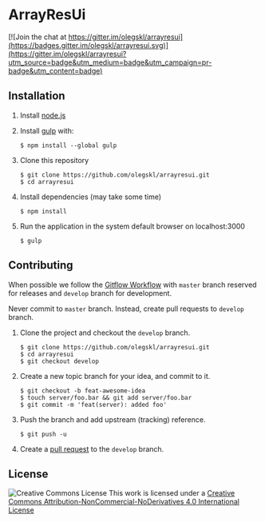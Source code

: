# ArrayResUi

[![Join the chat at https://gitter.im/olegskl/arrayresui](https://badges.gitter.im/olegskl/arrayresui.svg)](https://gitter.im/olegskl/arrayresui?utm_source=badge&utm_medium=badge&utm_campaign=pr-badge&utm_content=badge)

## Installation

 1. Install [node.js](https://nodejs.org/)

 2. Install [gulp](http://gulpjs.com/) with:

        $ npm install --global gulp

 3. Clone this repository

        $ git clone https://github.com/olegskl/arrayresui.git
        $ cd arrayresui

 4. Install dependencies (may take some time)

        $ npm install

 5. Run the application in the system default browser on localhost:3000

        $ gulp

## Contributing

When possible we follow the [Gitflow Workflow](http://nvie.com/posts/a-successful-git-branching-model/) with `master` branch reserved for releases and `develop` branch for development.

Never commit to `master` branch. Instead, create pull requests to `develop` branch.

 1. Clone the project and checkout the `develop` branch.

        $ git clone https://github.com/olegskl/arrayresui.git
        $ cd arrayresui
        $ git checkout develop

 2. Create a new topic branch for your idea, and commit to it.

        $ git checkout -b feat-awesome-idea
        $ touch server/foo.bar && git add server/foo.bar
        $ git commit -m 'feat(server): added foo'

 3. Push the branch and add upstream (tracking) reference.

        $ git push -u

 4. Create a [pull request](https://help.github.com/articles/using-pull-requests/) to the `develop` branch.

## License

![Creative Commons License](https://i.creativecommons.org/l/by-nc-nd/4.0/80x15.png) This work is licensed under a [Creative Commons Attribution-NonCommercial-NoDerivatives 4.0 International License](http://creativecommons.org/licenses/by-nc-nd/4.0/)
